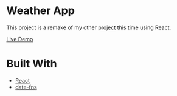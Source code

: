 # Weather App

This project is a remake of my other [project](https://github.com/Cynto/weather-app) this time using React.

[Live Demo](https://cynto.github.io/weather-app-react/)

# Built With

- [React](https://reactjs.org/)
- [date-fns](https://date-fns.org/)
